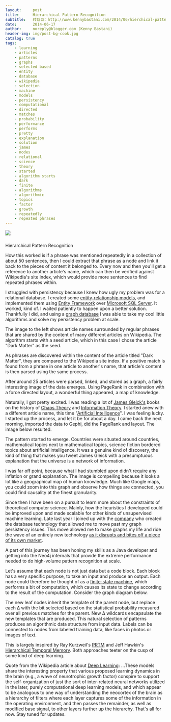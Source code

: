 ```yaml
---
layout:     post
title:      Hierarchical Pattern Recognition
subtitle:   转载自：http://www.kennybastani.com/2014/06/hierchical-pattern-recognition.html
date:       2014-06-17
author:     noreply@blogger.com (Kenny Bastani)
header-img: img/post-bg-cook.jpg
catalog: true
tags:
    - learning
    - articles
    - patterns
    - graphs
    - selected based
    - entity
    - database
    - wikipedia
    - selection
    - machine
    - models
    - persistency
    - computational
    - directed
    - matches
    - probability
    - performance
    - performs
    - pretty
    - explanation
    - solution
    - james
    - nodes
    - relational
    - science
    - theory
    - started
    - algorithm starts
    - dark
    - finite
    - algorithms
    - algorithmic
    - topics
    - factor
    - growth
    - repeatedly
    - repeated phrases
---
```



















![](https://resources.blogblog.com/img/icon18_wrench_allbkg.png)
















### 
Hierarchical Pattern Recognition






How this worked is if a phrase was mentioned repeatedly in a collection of about 50 sentences, then I could extract that phrase as a node and link it back to the pieces of content it belonged to. Every now and then you'll get a reference to another article's name, which can then be verified against Wikipedia's site index, which would provide more sentences to find repeated phrases within.

I struggled with persistency because I knew how ugly my problem was for a relational database. I created some [entity-relationship models](http://en.wikipedia.org/wiki/Entity%E2%80%93relationship_model), and implemented them using [Entity Framework](http://msdn.microsoft.com/en-us/data/ef.aspx) over [Microsoft SQL Server](http://en.wikipedia.org/wiki/Microsoft_sql_server). It worked, kind of. I waited patiently to happen upon a better solution. Thankfully I did, and using a [graph database](http://www.neo4j.com/download) I was able to take my cool little algorithms and solve my persistency problem at scale.








The image to the left shows article names surrounded by regular phrases that are shared by the content of many different articles on Wikipedia. The algorithm starts with a seed article, which in this case I chose the article "Dark Matter" as the seed.

As phrases are discovered within the content of the article titled "Dark Matter", they are compared to the Wikipedia site index. If a positive match is found from a phrase in one article to another's name, that article's content is then parsed using the same process.

After around 25 articles were parsed, linked, and stored as a graph, a fairly interesting image of the data emerges. Using PageRank in combination with a force directed layout, a wonderful thing appeared, a map of knowledge.

Naturally, I got pretty excited. I was reading a lot of [James Gleick's](http://en.wikipedia.org/wiki/James_Gleick) books on the history of [Chaos Theory](http://en.wikipedia.org/wiki/Chaos_theory) and [Information Theory](http://en.wikipedia.org/wiki/Information_theory). I started anew with a different article name, this time "[Artificial Intelligence](http://en.wikipedia.org/wiki/Artificial_intelligence)". I was feeling lucky. I started up the process, and let it be for about a day. I came back the next morning, imported the data to Gephi, did the PageRank and layout. The image below resulted.


The pattern started to emerge. Countries were situated around countries, mathematical topics next to mathematical topics, science fiction bordered topics about artificial intelligence. It was a genuine kind of discovery, the kind of thing that makes you tweet James Gleick with a presumptuous explanation that the universe is a network of information.




I was far off point, because what I had stumbled upon didn't require any inflation or grand explanation. The image is compelling because it looks a lot like a geographical map of human knowledge. Much like Google maps, you could zoom into this graph and observe how things are connected, you could find causality at the finest granularity.

Since then I have been on a pursuit to learn more about the constraints of theoretical computer science. Mainly, how the heuristics I developed could be improved upon and made scalable for other kinds of unsupervised machine learning. Late last year I joined up with the [company](http://www.neotechnology.com/) who created the database technology that allowed me to move past my graph persistency issues. This move allowed me to make graphs my life and ride the wave of an entirely new technology [as it disrupts and bites off a piece of its own market](http://db-engines.com/en/blog_post/26).

A part of this journey has been honing my skills as a Java developer and getting into the Neo4j internals that provide the extreme performance needed to do high-volume pattern recognition at scale.

Let's assume that each node is not just data but a code block. Each block has a very specific purpose, to take an input and produce an output. Each node could therefore be thought of as a [finite-state machine](http://en.wikipedia.org/wiki/Finite-state_machine), which performs a bit of computation, which causes its state to change according to the result of the computation. Consider the graph diagram below.




The new leaf nodes inherit the template of the parent node, but replace each ∆ with the bit selected based on the statistical probability measured over all previous matches for the parent. New ∆ wildcards encapsulate the new templates that are produced. This natural selection of patterns produces an algorithmic data structure from input data. Labels can be connected to nodes from labeled training data, like faces in photos or images of text.

This is largely inspired by Ray Kurzweil's [PRTM](http://en.wikipedia.org/wiki/How_to_Create_a_Mind#Pattern_Recognition_Theory_of_Mind) and Jeff Hawkin's [Hierarchical Temporal Memory](http://en.wikipedia.org/wiki/Hierarchical_Temporal_Memory). Both approaches teeter on the cusp of some kind of deep learning.

Quote from the Wikipedia article about [Deep Learning](http://deep_learning_in_the_human_brain/):
...These models share the interesting property that various proposed learning dynamics in the brain (e.g., a wave of neurotrophic growth factor) conspire to support the self-organization of just the sort of inter-related neural networks utilized in the later, purely computational deep learning models, and which appear to be analogous to one way of understanding the neocortex of the brain as a hierarchy of filters where each layer captures some of the information in the operating environment, and then passes the remainder, as well as modified base signal, to other layers further up the hierarchy.
That's all for now. Stay tuned for updates. 









